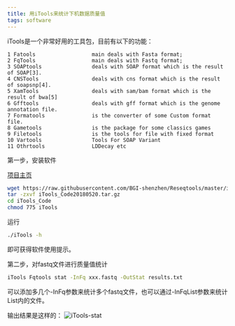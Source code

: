 ```yaml
---
title: 用iTools来统计下机数据质量值
tags: software
---
```


iTools是一个非常好用的工具包，目前有以下的功能：
```
1 Fatools                  main deals with Fasta format;
2 FqTools                  main deals with Fastq format;
3 SOAPtools                deals with SOAP format which is the result of SOAP[3].
4 CNSTools                 deals with cns format which is the result of soapsnp[4].
5 XamTools                 deals with sam/bam format which is the result of bwa[5]
6 Gfftools                 deals with gff format which is the genome annotation file.
7 Formatools               is the converter of some Custom format file.
8 Gametools                is the package for some classics games
9 Filetools                is the tools for file with fixed format 
10 Vartools                Tools For SOAP Variant
11 Othrtools               LDDecay etc
```



第一步，安装软件

[项目主页](https://github.com/BGI-shenzhen/Reseqtools)
```bash
wget https://raw.githubusercontent.com/BGI-shenzhen/Reseqtools/master/iTools_Code20180520.tar.gz
tar -zxvf iTools_Code20180520.tar.gz
cd iTools_Code
chmod 775 iTools
```

运行
```bash
./iTools -h
```
即可获得软件使用提示。

第二步，对fastq文件进行质量值统计
```bash
iTools Fqtools stat -InFq xxx.fastq -OutStat results.txt
```
可以添加多几个-InFq参数来统计多个fastq文件，也可以通过-InFqList参数来统计List内的文件。

输出结果是这样的：
![iTools-stat](https://raw.githubusercontent.com/pzweuj/pzweuj.github.io/master/downloads/images/iTools-result.PNG)

[T_T]:hmmmmmmmmmm，好烦哦